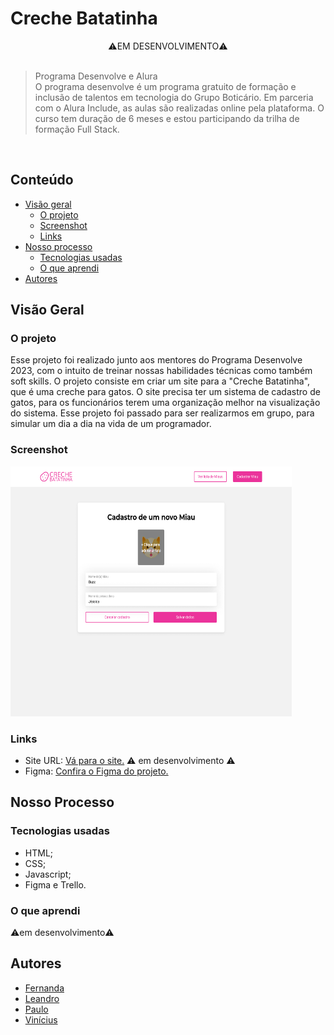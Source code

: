 # Creche Batatinha
<div align=center>⚠️EM DESENVOLVIMENTO⚠️</div>

<br>

> Programa Desenvolve e Alura <br>
O programa desenvolve é um programa gratuito de formação e inclusão de talentos em tecnologia do Grupo Boticário. Em parceria com o Alura Include, as aulas são realizadas online pela plataforma. O curso tem duração de 6 meses e estou participando da trilha de formação Full Stack.

<br>

## Conteúdo

- [Visão geral](#visão-geral)
   - [O projeto](#o-projeto)
  - [Screenshot](#screenshot)
  - [Links](#links)
- [Nosso processo](#nosso-processo)
  - [Tecnologias usadas](#tecnologias-usadas)
  - [O que aprendi](#o-que-aprendi)
- [Autores](#autores)

## Visão Geral

### O projeto
Esse projeto foi realizado junto aos mentores do Programa Desenvolve 2023, com o intuito de treinar nossas habilidades técnicas como também soft skills. O projeto consiste em criar um site para a "Creche Batatinha", que é uma creche para gatos. O site precisa ter um sistema de cadastro de gatos, para os funcionários terem uma organização melhor na visualização do sistema. Esse projeto foi passado para ser realizarmos em grupo, para simular um dia a dia na vida de um programador.

### Screenshot

<div>
   
   <img src=./imagens/previewreadme.png width=450px height=400px/>

</div>

### Links
 - Site URL: [Vá para o site.]()  ⚠️ em desenvolvimento ⚠️
 - Figma: [Confira o Figma do projeto.](https://www.figma.com/proto/ReQ7nJDrF8hKWHnfA2zZIr/Creche-Batatinha?node-id=27-1265&scaling=contain&page-id=0%3A1&starting-point-node-id=27%3A1265)

 ## Nosso Processo

 ### Tecnologias usadas
 - HTML;
 - CSS;
 - Javascript;
 - Figma e Trello.

 ### O que aprendi
 ⚠️em desenvolvimento⚠️

 ## Autores
 - [Fernanda](https://github.com/santosfer)
 - [Leandro](https://github.com/LeandroMS011)
 - [Paulo](https://github.com/pausa109)
 - [Vinícius](https://github.com/ViniciusDali) 
